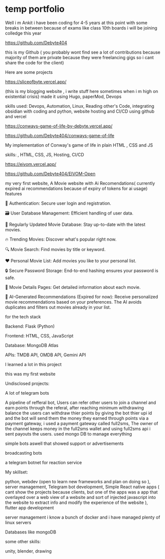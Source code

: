 # temp portfolio

Well i m Ankit
i have been coding for 4-5 years at this point with some breaks in between because of exams like class 10th boards
i will be joining colledge this year

https://github.com/Debyte404

this is my Github ( you probably wont find see a lot of contributions because majority of them are private because they were freelancing gigs so i cant share the code for the client)

Here are some projects

https://sliceofbyte.vercel.app/ 

(this is my blogging website , i write stuff here sometimes when i m high on existential crisis}
made it using Hugo, paperMod, Devops

skills used: Devops, Automation, Linux, Reading other's Code, integrating obsidian with coding and python, website hosting and CI/CD using github and vercel 

https://conways-game-of-life-by-debyte.vercel.app/

https://github.com/Debyte404/conways-game-of-life

My implementation of Conway's game of life in plain HTML , CSS and JS

skills: , HTML, CSS, JS, Hosting, CI/CD

https://eivom.vercel.app/

https://github.com/Debyte404/EIVOM-Open

my very first website, A Movie website with Ai Recomendations( currently expired ai recommendations because of expiry of tokens for ai usage)
features

🔐 Authentication: Secure user login and registration.

🗃️ User Database Management: Efficient handling of user data.

📅 Regularly Updated Movie Database: Stay up-to-date with the latest movies.

🔥 Trending Movies: Discover what's popular right now.

🔍 Movie Search: Find movies by title or keyword.

❤️ Personal Movie List: Add movies you like to your personal list.

🔒 Secure Password Storage: End-to-end hashing ensures your password is safe.

📄 Movie Details Pages: Get detailed information about each movie.

🤖 AI-Generated Recommendations (Expired for now): Receive personalized movie recommendations based on your preferences. The AI avoids duplicates and filters out movies already in your list.

for the tech stack

Backend: Flask (Python)

Frontend: HTML, CSS, JavaScript

Database: MongoDB Atlas

APIs: TMDB API, OMDB API, Gemini API

I learned a lot in this project

this was my first website 

Undisclosed projects:

A lot of telegram bots

A pipeline of refferal bot, Users can refer other users to join a channel and earn points through the referal, after reaching minimum withdrawing balance the users can withdraw thier points by giving the bot thier upi id and the bot will send them the money they earned through points via a payment gateway, i used a payment gateway called full2sms, The owner of the channel keeps money in the full2sms wallet and using full2sms api i sent payouts the users. used mongo DB to manage everything

simple bots aswell that showed support or advertisements

broadcasting bots

a telegram botnet for reaction service 

My skillset:

python, webdev (open to learn new frameworks and plan on doing so ), server management, Telegram bot development, Simple React native apps ( cant show the projects because clients, but one of the apps was a app that overlayed over a web view of a website and sort of injected javascript into the website to extract info and modify the experience of the website ), flutter app development

server management
i know a bunch of docker and i have managed plenty of linux servers

Databases like mongoDB

some other skills:

unity, blender, drawing
